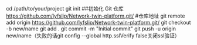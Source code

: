 cd /path/to/your/project
git init     ##初始化 Git 仓库
https://github.com/lyfslip/Network-twin-platform.git/      #仓库地址
git remote add origin https://github.com/lyfslip/Network-twin-platform.git/
git checkout -b new/name
git add .
git commit -m "Initial commit"
git push -u origin new/name（失败的话git config --global http.sslVerify false关闭ssl验证）

